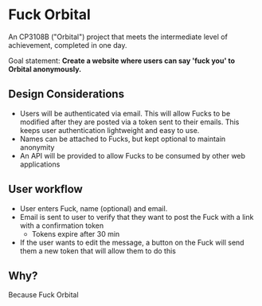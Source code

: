 # Fuck Orbital

An CP3108B ("Orbital") project that meets the intermediate level of achievement,
completed in one day.

Goal statement: **Create a website where users can say 'fuck you' to Orbital anonymously.**

## Design Considerations

- Users will be authenticated via email. This will allow Fucks to be modified after they are posted
 via a token sent to their emails. This keeps user authentication lightweight
   and easy to use.
- Names can be attached to Fucks, but kept optional to maintain anonymity
- An API will be provided to allow Fucks to be consumed by other web applications

## User workflow

- User enters Fuck, name (optional) and email.
- Email is sent to user to verify that they want to post the Fuck with a link with a confirmation token
  - Tokens expire after 30 min
- If the user wants to edit the message, a button on the Fuck will send them a new token that will allow them to do this

## Why?

Because Fuck Orbital
